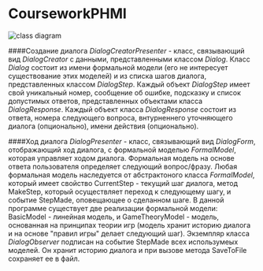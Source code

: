 # CourseworkPHMI
![class diagram](https://pp.vk.me/c630623/v630623183/2b50c/VmiEfn3WFIc.jpg "Class Diagram")

####Создание диалога
*DialogCreatorPresenter* - класс, связывающий вид *DialogCreator* с данными, представленными классом *Dialog*. Класс *Dialog* состоит из имени формальной модели (его не интересует существование этих моделей) и из списка шагов диалога, представленных классом *DialogStep*. Каждый объект *DialogStep* имеет свой уникальный номер, сообщение об ошибке, подсказку и список допустимых ответов, представленных объектами класса *DialogResponse*. Каждый объект класса *DialogResponse* состоит из ответа, номера следующего вопроса, внтурненнего уточняющего диалога (опционально), имени действия (опционально).

####Ход диалога
*DialogPresenter* - класс, связывающий вид *DialogForm*, отображающий ход диалога, с формальной моделью *FormalModel*, которая управляет ходом диалога. Формальная модель на основе ответа пользователя определяет следующий вопрос/фразу. Любая формальная модель наследуется от абстрактоного класса *FormalModel*, который имеет свойство CurrentStep - текущий шаг диалога, метод MakeStep, который осуществляет переход к следующему шагу, и событие StepMade, оповещающее о сделанном шаге. В данной программе существует две реализации формальной модели: BasicModel - линейная модель, и GameTheoryModel - модель, основанная на принципах теории игр (модель хранит историю диалога и на основе "правил игры" делает следующий шаг). Экземпляр класса *DialogObserver* подписан на событие StepMade всех использумеых моделей. Он хранит историю диалога и при вызове метода SaveToFile сохраняет ее в файл.
